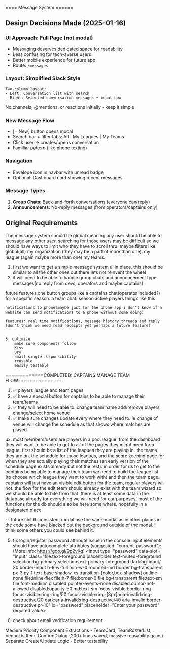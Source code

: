 ==== Message System ======

## Design Decisions Made (2025-01-16)

### UI Approach: Full Page (not modal)
- Messaging deserves dedicated space for readability
- Less confusing for tech-averse users
- Better mobile experience for future app
- Route: `/messages`

### Layout: Simplified Slack Style
```
Two-column layout:
- Left: Conversation list with search
- Right: Selected conversation messages + input box
```
No channels, @mentions, or reactions initially - keep it simple

### New Message Flow
- [+ New] button opens modal
- Search bar + filter tabs: All | My Leagues | My Teams
- Click user → creates/opens conversation
- Familiar pattern (like phone texting)

### Navigation
- Envelope icon in navbar with unread badge
- Optional: Dashboard card showing recent messages

### Message Types
1. **Group Chats**: Back-and-forth conversations (everyone can reply)
2. **Announcements**: No-reply messages (from operators/captains only)

## Original Requirements

The message system should be global meaning any user should be able to message any other user. searching for those users may be difficult so we should have ways to limit who they have to scroll thru. maybe filters like global(all) my organization (they may be a part of more than one). my league (again maybe more than one) my teams.

1. first we want to get a simple message system ui in place.
   this should be similar to all the other ones out there lets not reinvent the wheel
2. it will need to be able to handle group chats and announcement type messages(no reply from devs, operators and maybe captains)

future features
one button groups like a captains chat(operator included?) for a specific season. a team chat. season active players things like this

    notifications to phone(maybe just for the phone app i don't know if a website can send notifications to a phone without some doing)

    features: real time notifications, message history threads and reply (don't think we need read receipts yet perhaps a future feature)


    8. optimize
        make sure components follow
        Kiss
        Dry
        small single responsibility
        reusable
        easily testable

=============COMPLETED: CAPTAINS MANAGE TEAM FLOW===============

1. ✅ players league and team pages
2. ✅ have a special button for captains to be able to manage their team/teams
3. ✅ they will need to be able to:
   change team name
   add/remove players
   change/select home venue
4. ✅ make sure changes update every where they need to. ie change of venue will change the schedule as that shows where matches are played.

ux. most members/users are players in a pool league. from the dashboard they will want to be able to get to all of the pages they might need for a league. first should be a list of the leagues they are playing in. the teams they are on. the schedule for those leagues, and the score keeping page for when they are actually playing their matches (an early version of the schedule page exists already but not the rest). in order for us to get to the captains being able to manage their team we need to build the league list (to choose which league they want to work with) and then the team page. captains will just have an visible edit button for the team, regular players will not. the flow for the edit team should already exist with the team wizard so we should be able to bite from that. there is at least some data in the database already for everything we will need for our purposes. most of the functions for the db should also be here some where. hopefully in a designated place

-- future shit 6. consistent modal
use the same modal as in other places in the code some have blacked out the background outside of the modal. i think some others you could see behind it.

5. fix login/register password attribute issue in the console
   Input elements should have autocomplete attributes (suggested: "current-password"): (More info: https://goo.gl/9p2vKq) <input type=​"password" data-slot=​"input" class=​"file:​text-foreground placeholder:​text-muted-foreground selection:​bg-primary selection:​text-primary-foreground dark:​bg-input/​30 border-input h-9 w-full min-w-0 rounded-md border bg-transparent px-3 py-1 text-base shadow-xs transition-[color,box-shadow]​ outline-none file:​inline-flex file:​h-7 file:​border-0 file:​bg-transparent file:​text-sm file:​font-medium disabled:​pointer-events-none disabled:​cursor-not-allowed disabled:​opacity-50 md:​text-sm focus-visible:​border-ring focus-visible:​ring-ring/​50 focus-visible:​ring-[3px]​ aria-invalid:​ring-destructive/​20 dark:​aria-invalid:​ring-destructive/​40 aria-invalid:​border-destructive pr-10" id=​"password" placeholder=​"Enter your password" required value>​

6. check about email verification requirement

Medium Priority
Component Extractions - TeamCard, TeamRosterList, VenueListItem, ConfirmDialog (200+ lines saved, massive reusability gains)
Separate Create/Update Logic - Better testability
